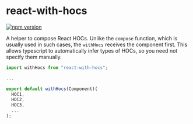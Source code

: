 # react-with-hocs

[![npm version](https://badge.fury.io/js/react-with-hocs.svg)](https://badge.fury.io/js/react-with-hocs)

A helper to compose React HOCs. Unlike the `compose` function, which is usually used in such cases, the `withHocs` receives the component first. This allows typescript to automatically infer types of HOCs, so you need not specify them manually.

```js
import withHocs from "react-with-hocs";

...

export default withHocs(Component)(
  HOC1,
  HOC2,
  HOC3,
  ...
);
```
